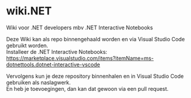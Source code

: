 # wiki.NET
Wiki voor .NET developers mbv .NET Interactive Notebooks

Deze Wiki kan als repo binnengehaald worden en via Visual Studio Code gebruikt worden.  
Installeer de .NET Interactive Notebooks:  
https://marketplace.visualstudio.com/items?itemName=ms-dotnettools.dotnet-interactive-vscode

Vervolgens kun je deze repository binnenhalen en in Visual Studio Code gebruiken als naslagwerk.  
En heb je toevoegingen, dan kan dat gewoon via een pull request.
